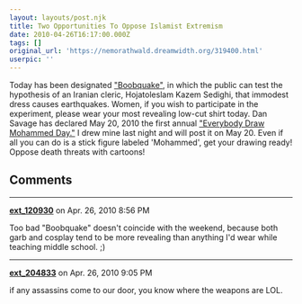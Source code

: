 ```yaml
---
layout: layouts/post.njk
title: Two Opportunities To Oppose Islamist Extremism
date: 2010-04-26T16:17:00.000Z
tags: []
original_url: 'https://nemorathwald.dreamwidth.org/319400.html'
userpic: ''
---
```

Today has been designated ["Boobquake"](http://www.blaghag.com/2010/04/in-name-of-science-i-offer-my-boobs.html), in which the public can test the hypothesis of an Iranian cleric, Hojatoleslam Kazem Sedighi, that immodest dress causes earthquakes. Women, if you wish to participate in the experiment, please wear your most revealing low-cut shirt today. Dan Savage has declared May 20, 2010 the first annual ["Everybody Draw Mohammed Day."](http://slog.thestranger.com/slog/archives/2010/04/22/everybody-draw-mohammed-day) I drew mine last night and will post it on May 20. Even if all you can do is a stick figure labeled 'Mohammed', get your drawing ready! Oppose death threats with cartoons!

## Comments

---

**[ext_120930](https://www.dreamwidth.org/users/ext_120930)** on Apr. 26, 2010 8:56 PM

Too bad "Boobquake" doesn't coincide with the weekend, because both garb and cosplay tend to be more revealing than anything I'd wear while teaching middle school. ;)

---

**[ext_204833](https://www.dreamwidth.org/users/ext_204833)** on Apr. 26, 2010 9:05 PM

if any assassins come to our door, you know where the weapons are LOL.
